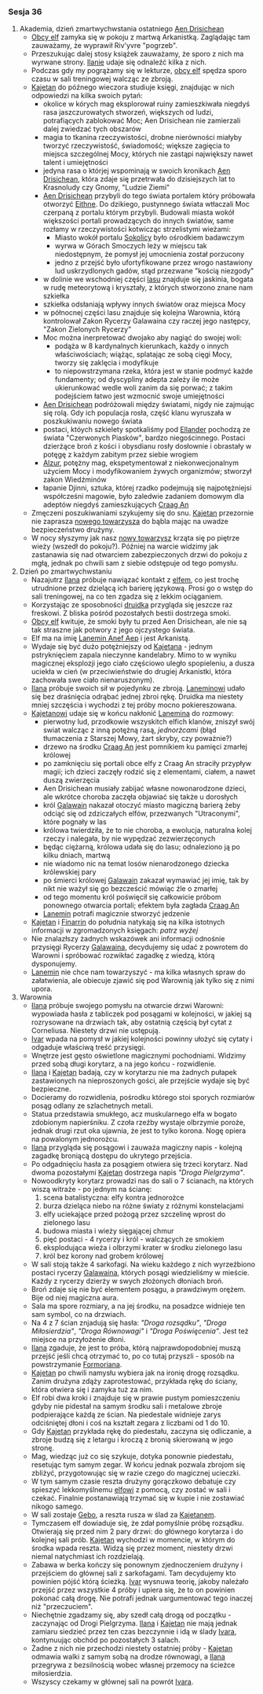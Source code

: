 ### Sesja 36
1. Akademia, dzień zmartwychwstania ostatniego [Aen Drisichean](#r_aen_drisichean)
    - [Obcy elf](#p_lanemin) zamyka się w pokoju z martwą Arkanistką. Zaglądając tam zauważamy, że wyprawił Riv'yvre "pogrzeb".
    - Przeszukując dalej stosy książek zauważamy, że sporo z nich ma wyrwane strony. [Ilanie](#g_ilana) udaje się odnaleźć kilka z nich.
    - Podczas gdy my pogrążamy się w lekturze, [obcy elf](#p_lanemin) spędza sporo czasu w sali treningowej walcząc ze zbroją.
    - [Kajetan](#g_kajetan) do późnego wieczora studiuje księgi, znajdując w nich odpowiedzi na kilka swoich pytań:
        - okolice w kórych mag eksplorował ruiny zamieszkiwała niegdyś rasa jaszczurowatych stworzeń, większych od ludzi, potrafiących zablokować Moc; Aen Drisichean nie zamierzali dalej zwiedzać tych obszarów
        - magia to tkanina rzeczywistości, drobne nierówności miałyby tworzyć rzeczywistość, świadomość; większe zagięcia to miejsca szczególnej Mocy, których nie zastąpi największy nawet talent i umiejętności
        - jedyna rasa o którjej wspominają w swoich kronikach [Aen Drisichean](#r_aen_drisichean), która zdaje się przetrwała do dzisiejszych lat to Krasnoludy czy Gnomy, "Ludzie Ziemi"
        - [Aen Drisichean](#r_aen_drisichean) przybyli do tego świata portalem który próbowała otworzyć [Eithne](#p_eithne). Do dzikiego, pustynnego świata wtłaczali Moc czerpaną z portalu którym przybyli. Budowali miasta wokół większości portali prowadzących do innych światów, same rozłamy w rzeczywistości kotwicząc strzelistymi wieżami:
            - Miasto wokół portalu [Sokolicy](#l_wyspy_skellige) było ośrodkiem badawczym
            - wyrwa w Górach Smoczych leży w miejscu tak niedostępnym, że pomysł jej umocnienia został porzucony
            - jedno z przejść było ufortyfikowane przez wrogo nastawiony lud uskrzydlonych gadów, stąd przezwane "kością niezgody"
        - w dolinie we wschodniej części [lasu](#l_brokilon) znajduje się jaskinia, bogata w rudę meteorytową i kryształy, z których stworzono znane nam szkiełka
        - szkiełka odsłaniają wpływy innych światów oraz miejsca Mocy
        - w północnej części lasu znajduje się kolejna Warownia, którą kontrolował Zakon Rycerzy Galawaina czy raczej jego następcy, "Zakon Zielonych Rycerzy"
        - Moc można inerpretować dwojako aby nagiąć do swojej woli:
            - podąża w 8 kardynalnych kierunkach, każdy o innych właściwościach; wiążąc, splatając ze sobą cięgi Mocy, tworzy się zaklęcia i modyfikuje
            - to niepowstrzymana rzeka, która jest w stanie podmyć każde fundamenty; od dyscypliny adepta zależy ile może ukierunkować wedle woli zanim da się porwać; z takim podejściem łatwo jest wzmocnić swoje umiejętności
        - [Aen Drisichean](#r_aen_drisichean) podróżowali między światami, nigdy nie zajmując się rolą. Gdy ich populacja rosła, część klanu wyruszała w poszkukiwaniu nowego świata
        - postaci, któych szkielety spotkaliśmy pod [Ellander](#l_ellander) pochodzą ze świata "Czerwonych Piasków", bardzo niegościnnego. Postaci dzierżące broń z kości i obysdianu rosły dosłownie i obrastały w potęgę z każdym zabitym przez siebie wrogiem
        - [Alzur](#p_alzur), potężny mag, ekspetymentował z niekonwecjonalnym użyciem Mocy i modyfikowaniem żywych organizmów; stworzył zakon Wiedźminów
        - łapanie Djinni, sztuka, której rzadko podejmują się najpotężniejsi współcześni magowie, było zaledwie zadaniem domowym dla adeptów niegdyś zamieszkujących [Craag An](#l_craag_an)
    - Zmęczeni poszukiwaniami szykujemy się do snu. [Kajetan](#g_kajetan) przezornie nie zaprasza [nowego towarzysza](#p_lanemin) do bąbla mając na uwadze bezpieczeństwo drużyny.
    - W nocy słyszymy jak nasz [nowy towarzysz](#p_lanemin) krząta się po piętrze wieży (wszedł do pokoju?). Później na warcie widzimy jak zastanawia się nad otwarciem zabezpieczonych drzwi do pokoju z mgłą, jednak po chwili sam z siebie odstępuje od tego pomysłu.
2. Dzień po zmartwychwstaniu
    - Nazajutrz [Ilana](#g_ilana) próbuje nawiązać kontakt z [elfem](#p_lanemin), co jest trochę utrudnione przez dzielącą ich barierę językową. Prosi go o wstęp do sali treningowej, na co ten zgadza się z lekkim ociąganiem.
    - Korzystając ze sposobności [druidka](#g_ilana) przygląda się jeszcze raz freskowi. Z bliska pośród pozostałych bestii dostrzega smoki.
    - [Obcy elf](#p_lanemin) kwituje, że smoki były tu przed Aen Drisichean, ale nie są tak straszne jak potwory z jego ojczystego świata.
    - Elf ma na imię [Lanemin Anef Aep](#p_lanemin) i jest Arkanistą. 
    - Wydaje się być dużo potężniejszy od [Kajetana](#g_kajetan) - jednym pstryknięciem zapala nieczynne kandelabry. Mimo to w wyniku magicznej eksplozji jego ciało częściowo uległo spopieleniu, a dusza uciekła w cień (w przeciwieństwie do drugiej Arkanistki, która zachowała swe ciało nienaruszonym).
    - [Ilana](#g_ilana) próbuje swoich sił w pojedynku ze zbroją. [Laneminowi](#p_lanemin) udało się bez draśnięcia odrąbać jednej zbroi rękę. Druidka ma niestety mniej szczęścia i wychodzi z tej próby mocno pokiereszowana.
    - [Kajetanowi](#g_kajetan) udaje się w końcu nakłonić [Lanemina](#p_lanemin) do rozmowy:
        - pierwotny lud, przodkowie wszyskitch elfich klanów, zniszył swój swiat walcząc z inną potężną rasą, _jednorżcami_ (błąd tłumaczenia z Starszej Mowy, żart skryby, czy poważnie?)
        - drzewo na środku [Craag An](#l_craag_an) jest pomnikiem ku pamięci zmarłej królowej
        - po zamknięciu się portali obce elfy z Craag An straciły przypływ magii; ich dzieci zaczęły rodzić się z elementami, ciałem, a nawet duszą zwierzęcia
        - Aen Drisichean musiały zabijać własne nowonarodzone dzieci, ale wkrótce choroba zaczęła objawiać się także u dorosłych
        - król [Galawain](#p_galawain) nakazał otoczyć miasto magiczną barierą żeby odciąć się od zdziczałych elfów, przezwanych "Utraconymi", które pognały w las
        - królowa twierdziła, że to nie choroba, a ewolucja, naturalna kolej rzeczy i nalegała, by nie wypędzać zezwierzęconych
        - będąc ciężarną, królowa udała się do lasu; odnaleziono ją po kilku dniach, martwą
        - nie wiadomo nic na temat losów nienarodzonego dziecka królewskiej pary
        - po śmierci królowej [Galawain](#p_galawain) zakazał wymawiać jej imię, tak by nikt nie ważył się go bezcześcić mówiąc źle o zmarłej
        - od tego momentu król poświęcił się całkowicie próbom ponownego otwarcia portali; efektem była zagłada [Craag An](#l_craag_an)
        - [Lanemin](#p_lanemin) potrafi magicznie stworzyć jedzenie
    - [Kajetan](#g_kajetan) i [Finarrin](#p_druid_finarrin) do południa natykają się na kilka istotnych informacji w zgromadzonych księgach: _patrz wyżej_
    - Nie znalazłszy żadnych wskazówek ani informacji odnośnie przysięgi Rycerzy [Galawaina](#p_galawain), decydujemy się udać z powrotem do Warowni i spróbować rozwikłać zagadkę z wiedzą, którą dysponujemy.
    - [Lanemin](#p_lanemin) nie chce nam towarzyszyć - ma kilka własnych spraw do załatwienia, ale obiecuje zjawić się pod Warownią jak tylko się z nimi upora.
3. Warownia
    - [Ilana](#g_ilana) próbuje swojego pomysłu na otwarcie drzwi Warowni: wypowiada hasła z tabliczek pod posągami w kolejności, w jakiej są rozrysowane na drzwiach tak, aby ostatnią częścią był cytat z Corneliusa. Niestety drzwi nie ustępują. 
    - [Ivar](#p_ivar) wpada na pomysł w jakiej kolejności powinny ułożyć się cytaty i odgaduje właściwą treść przysięgi. 
    - Wnętrze jest gęsto oświetlone magicznymi pochodniami. Widzimy przed sobą długi korytarz, a na jego końcu - rozwidlenie.
    - [Ilana](#g_ilana) i [Kajetan](#g_kajetan) badają, czy w korytarzu nie ma żadnych pułapek zastawionych na nieproszonych gości, ale przejście wydaje się być bezpieczne.
    - Docieramy do rozwidlenia, pośrodku którego stoi sporych rozmiarów posąg odlany ze szlachetnych metali. 
    - Statua przedstawia smukłego, acz muskularnego elfa w bogato zdobionym napierśniku. Z czoła rzeźby wystaje olbrzymie poroże, jednak drugi rzut oka ujawnia, że jest to tylko korona. Nogę opiera na powalonym jednorożcu.
    - [Ilana](#g_ilana) przygląda się posągowi i zauważa magiczny napis - kolejną zagadkę broniącą dostępu do ukrytego przejścia.
    - Po odgadnięciu hasła za posągiem otwiera się trzeci korytarz. Nad dwoma pozostałymi [Kajetan](#g_kajetan) dostrzega napis _"Droga Pielgrzyma"_.
    - Nowoodkryty korytarz prowadzi nas do sali o 7 ścianach, na których wiszą witraże - po jednym na ścianę:
        1. scena batalistyczna: elfy kontra jednorożce
        2. burza dzieląca niebo na różne światy z różnymi konstelacjami
        3. elfy uciekające przed pożogą przez szczelinę wprost do zielonego lasu
        4. budowa miasta i wieży sięgającej chmur
        5. pięć postaci - 4 rycerzy i król - walczących ze smokiem
        6. eksplodująca wieża i olbrzymi krater w środku zielonego lasu
        7. król bez korony nad grobem królowej
    - W sali stoją także 4 sarkofagi. Na wieku każdego z nich wyrzeźbiono postaci rycerzy [Galawaina](#p_galawain), których posągi wiedzieliśmy w mieście. Każdy z rycerzy dzierży w swych złożonych dłoniach broń.
    - Broń zdaje się nie być elementem posągu, a prawdziwym orężem. Bije od niej magiczna aura.
    - Sala ma spore rozmiary, a na jej środku, na posadzce widnieje ten sam symbol, co na drzwiach.
    - Na 4 z 7 ścian znjadują się hasła: _"Droga rozsądku"_, _"Droga Miłosierdzia"_, _"Droga Równowagi"_ i _"Droga Poświęcenia"_. Jest też miejsce na przyłożenie dłoni.
    - [Ilana](#g_ilana) zgaduje, że jest to próba, którą najprawdopodobniej muszą przejść jeśli chcą otrzymać to, po co tutaj przyszli - sposób na powstrzymanie [Formoriana](#p_formorian).
    - [Kajetan](#g_kajetan) po chwili namysłu wybiera jak na ironię drogę rozsądku. Zanim drużyna zdąży zaprotestować, przykłada rękę do ściany, która otwiera się i zamyka tuż za nim.
    - Elf robi dwa kroki i znajduje się w prawie pustym pomieszczeniu gdyby nie pidestał na samym środku sali i metalowe zbroje podpierające każdą ze ścian. Na piedestale widnieje zarys odciśniętej dłoni i coś na kształt zegara z liczbami od 1 do 10.
    - Gdy [Kajetan](#g_kajetan) przykłada rękę do piedestału, zaczyna się odliczanie, a zbroje budzą się z letargu i kroczą z bronią skierowaną w jego stronę.
    - Mag, wiedząc już co się szykuje, dotyka ponownie piedestału, resetując tym samym zegar. W końcu jednak pozwala zbrojom się zbliżyć, przygotowując się w razie czego do magicznej ucieczki.
    - W tym samym czasie reszta drużyny gorączkowo debatuje czy spieszyć lekkomyślnemu [elfowi](#g_kajetan) z pomocą, czy zostać w sali i czekać. Finalnie postanawiają trzymać się w kupie i nie zostawiać nikogo samego.
    - W sali zostaje [Gebo](#p_gebo), a reszta rusza w ślad za [Kajetanem](#g_kajetan).
    - Tymczasem elf dowiaduje się, że zdał pomyślnie próbę rozsądku. Otwierają się przed nim 2 pary drzwi: do głównego korytarza i do kolejnej sali prób. [Kajetan](#g_kajetan) wychodzi w momencie, w którym do środka wpada reszta. Widzą się przez moment, niestety drzwi niemal natychmiast ich rozdzielają.
    - Zabawa w berka kończy się ponownym zjednoczeniem drużyny i przejściem do głównej sali z sarkofagami. Tam decydujemy kto powinien pójść którą ścieżką. [Ivar](#p_ivar) wysnuwa teorię, jakoby należało przejść przez wszystkie 4 próby i upiera się, że to on powinien pokonać całą drogę. Nie potrafi jednak uargumentować tego inaczej niż "przeczuciem".
    - Niechętnie zgadzamy się, aby szedł całą drogą od początku - zaczynając od Drogi Pielgrzyma. [Ilana](#g_ilana) i [Kajetan](#g_kajetan) nie mają jednak zamiaru siedzieć przez ten czas bezczynnie i idą w ślady [Ivara](#p_ivar), kontynuując obchód po pozostałych 3 salach.
    - Żadne z nich nie przechodzi niestety ostatniej próby - [Kajetan](#g_kajetan) odmawia walki z samym sobą na drodze równowagi, a [Ilana](#g_ilana) przegrywa z bezsilnością wobec własnej przemocy na ścieżce miłosierdzia.
    - Wszyscy czekamy w głównej sali na powrót [Ivara](#p_ivar).